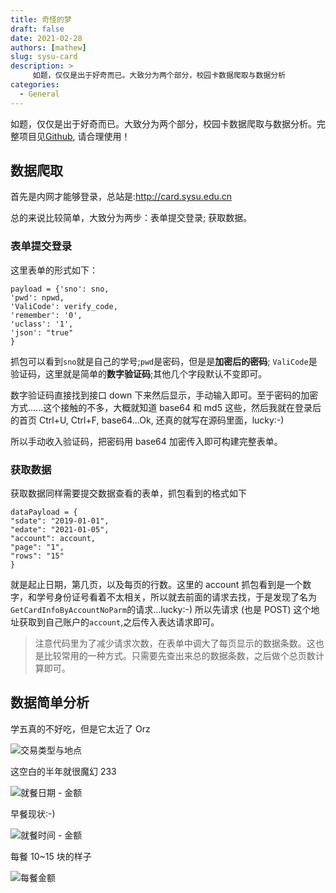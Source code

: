 ```yaml
---
title: 奇怪的梦
draft: false
date: 2021-02-28
authors: [mathew]
slug: sysu-card
description: >
     如题，仅仅是出于好奇而已。大致分为两个部分，校园卡数据爬取与数据分析
categories:
  - General
---
```



如题，仅仅是出于好奇而已。大致分为两个部分，校园卡数据爬取与数据分析。完整项目见[Github](https://github.com/shenxiangzhuang/Sysu-Card), 请合理使用！

<!-- more -->

## 数据爬取

首先是内网才能够登录，总站是:http://card.sysu.edu.cn

总的来说比较简单，大致分为两步：表单提交登录; 获取数据。

### 表单提交登录

这里表单的形式如下：

```
payload = {'sno': sno,
'pwd': npwd,
'ValiCode': verify_code,
'remember': '0',
'uclass': '1',
'json': "true"
}
```

抓包可以看到`sno`就是自己的学号;`pwd`是密码，但是是**加密后的密码**; `ValiCode`是验证码，这里就是简单的**数字验证码**;其他几个字段默认不变即可。

数字验证码直接找到接口 down 下来然后显示，手动输入即可。至于密码的加密方式......这个接触的不多，大概就知道 base64 和 md5 这些，然后我就在登录后的首页 Ctrl+U, Ctrl+F, base64...Ok, 还真的就写在源码里面，lucky:-)

所以手动收入验证码，把密码用 base64 加密传入即可构建完整表单。

### 获取数据

获取数据同样需要提交数据查看的表单，抓包看到的格式如下

```
dataPayload = {
"sdate": "2019-01-01",
"edate": "2021-01-05",
"account": account,
"page": "1",
"rows": "15"
}
```

就是起止日期，第几页，以及每页的行数。这里的 account 抓包看到是一个数字，和学号身份证号看着不太相关，所以就去前面的请求去找，于是发现了名为`GetCardInfoByAccountNoParm`的请求...lucky:-) 所以先请求 (也是 POST) 这个地址获取到自己账户的`account`,之后传入表达请求即可。

> 注意代码里为了减少请求次数，在表单中调大了每页显示的数据条数。这也是比较常用的一种方式。只需要先查出来总的数据条数，之后做个总页数计算即可。



## 数据简单分析

学五真的不好吃，但是它太近了 Orz

![交易类型与地点](https://i.loli.net/2021/03/01/EdwqRn3j9TOPG8g.jpg)



这空白的半年就很魔幻 233

![就餐日期 - 金额](https://i.loli.net/2021/03/01/CxNKyYEz4enTqpr.jpg)

早餐现状:-)

![就餐时间 - 金额](https://i.loli.net/2021/03/01/Y21IL9xphT6WirE.jpg)

每餐 10~15 块的样子

![每餐金额](https://i.loli.net/2021/03/01/Bo1fVLmAtgKqiY3.jpg)
